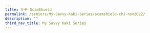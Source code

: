 ```yaml
---
title: 关于 ScamShield
permalink: /seniors/My-Savvy-Kaki-Series/scamshield-chi-nov2022/
description: ""
third_nav_title: My Savvy Kaki Series
---
```

